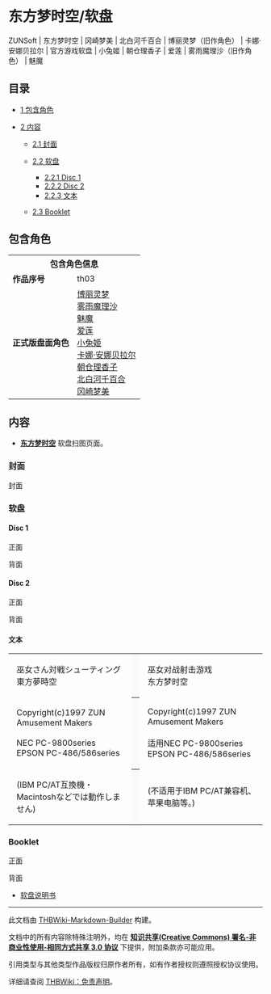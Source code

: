 # 东方梦时空/软盘

<!-- source html: G:\repos\THBWiki-Markdown-Builder\THBWikiMarkdown\Temp\main\b\b9\ns0%3A%E4%B8%9C%E6%96%B9%E6%A2%A6%E6%97%B6%E7%A9%BA%2F%E8%BD%AF%E7%9B%98.html -->

ZUNSoft | 东方梦时空 | 冈崎梦美 | 北白河千百合 | 博丽灵梦（旧作角色） | 卡娜·安娜贝拉尔 | 官方游戏软盘 | 小兔姬 | 朝仓理香子 | 爱莲 | 雾雨魔理沙（旧作角色） | 魅魔


## 目录

- [1 包含角色](#包含角色)
- [2 内容](#内容)

  - [2.1 封面](#封面)
  - [2.2 软盘](#软盘)

    - [2.2.1 Disc 1](#Disc_1)
    - [2.2.2 Disc 2](#Disc_2)
    - [2.2.3 文本](#文本)



  - [2.3 Booklet](#Booklet)








## 包含角色

<table>
<tbody><tr><th colspan="2">包含角色信息</th></tr><tr><td><b>作品序号</b></td><td>th03</td></tr><tr><td><b>正式版盘面角色</b></td><td><a href="./博丽灵梦（旧作角色）.md" title="博丽灵梦（旧作角色）">博丽灵梦</a><br><a href="./雾雨魔理沙（旧作角色）.md" title="雾雨魔理沙（旧作角色）">雾雨魔理沙</a><br><a href="./魅魔.md" title="魅魔">魅魔</a><br><a href="./爱莲.md" title="爱莲">爱莲</a><br><a href="./小兔姬.md" title="小兔姬">小兔姬</a><br><a href="./卡娜·安娜贝拉尔.md" title="卡娜·安娜贝拉尔">卡娜·安娜贝拉尔</a><br><a href="./朝仓理香子.md" title="朝仓理香子">朝仓理香子</a><br><a href="./北白河千百合.md" title="北白河千百合">北白河千百合</a><br><a href="./冈崎梦美.md" title="冈崎梦美">冈崎梦美</a></td></tr></tbody></table>



## 内容
-  **[东方梦时空](./东方梦时空.md)** 软盘扫图页面。


### 封面



[](./文件-东方梦时空cover.png.md)

封面





### 软盘

#### Disc 1



[](./文件-东方梦时空disc1a.png.md)

正面


[](./文件-东方梦时空disc1b.png.md)
背面





#### Disc 2



[](./文件-东方梦时空disc2a.png.md)

正面


[](./文件-东方梦时空disc2b.png.md)
背面





#### 文本

<table>


<tbody><tr>
<td class="jadef" width="50%" lang="ja" style="border-right:none; padding-left:1em;">
<div class="poem">
<p>巫女さん対戦シューティング<br>
東方夢時空
</p>
</div>
</td>
<th style="background:#f9f9f9; border-left:none">
</th>
<td class="zhdef" width="50%" style="padding-left:1em;">
<div class="poem">
<p>巫女对战射击游戏<br>
东方梦时空
</p>
</div>
</td></tr>
<tr>
<td class="jadef" width="50%" lang="ja" style="border-right:none; padding-left:1em;">
<div class="poem">
<p>Copyright(c)1997 ZUN<br>
Amusement Makers<br>
<br>
NEC PC-9800series<br>
EPSON PC-486/586series
</p>
</div>
</td>
<th style="background:#f9f9f9; border-left:none">
</th>
<td class="zhdef" width="50%" style="padding-left:1em;">
<div class="poem">
<p>Copyright(c)1997 ZUN<br>
Amusement Makers<br>
<br>
适用NEC PC-9800series<br>
EPSON PC-486/586series
</p>
</div>
</td></tr>
<tr>
<td class="jadef" width="50%" lang="ja" style="border-right:none; padding-left:1em;">
<div class="poem">
<p>(IBM PC/AT互換機・Macintoshなどでは動作しません)
</p>
</div>
</td>
<th style="background:#f9f9f9; border-left:none">
</th>
<td class="zhdef" width="50%" style="padding-left:1em;">
<div class="poem">
<p>(不适用于IBM PC/AT兼容机、苹果电脑等。)
</p>
</div>
</td></tr></tbody></table>



### Booklet



[](./文件-东方梦时空Booklet1.jpg.md)

正面


[](./文件-东方梦时空Booklet2.jpg.md)
背面




- [软盘说明书](./附带文档-东方梦时空-软盘说明书.md)





---

此文档由 [THBWiki-Markdown-Builder](https://github.com/Delsin-Yu/THBWiki-Markdown-Builder) 构建。

文档中的所有内容除特殊注明外，均在 [**知识共享(Creative Commons) 署名-非商业性使用-相同方式共享 3.0 协议**](https://creativecommons.org/licenses/by-sa/3.0/deed.zh-hans) 下提供，附加条款亦可能应用。

引用类型与其他类型作品版权归原作者所有，如有作者授权则遵照授权协议使用。

详细请查阅 [THBWiki：免责声明](https://thbwiki.cc/THBWiki:%E5%85%8D%E8%B4%A3%E5%A3%B0%E6%98%8E)。

